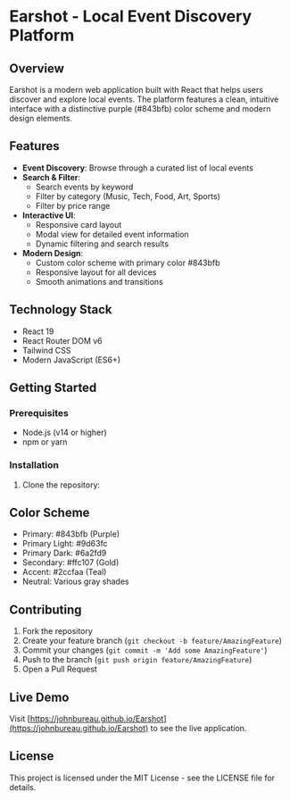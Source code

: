 # Earshot - Local Event Discovery Platform

## Overview
Earshot is a modern web application built with React that helps users discover and explore local events. The platform features a clean, intuitive interface with a distinctive purple (#843bfb) color scheme and modern design elements.

## Features
- **Event Discovery**: Browse through a curated list of local events
- **Search & Filter**: 
  - Search events by keyword
  - Filter by category (Music, Tech, Food, Art, Sports)
  - Filter by price range
- **Interactive UI**:
  - Responsive card layout
  - Modal view for detailed event information
  - Dynamic filtering and search results
- **Modern Design**:
  - Custom color scheme with primary color #843bfb
  - Responsive layout for all devices
  - Smooth animations and transitions

## Technology Stack
- React 19
- React Router DOM v6
- Tailwind CSS
- Modern JavaScript (ES6+)

## Getting Started

### Prerequisites
- Node.js (v14 or higher)
- npm or yarn

### Installation
1. Clone the repository:
## Color Scheme
- Primary: #843bfb (Purple)
- Primary Light: #9d63fc
- Primary Dark: #6a2fd9
- Secondary: #ffc107 (Gold)
- Accent: #2ccfaa (Teal)
- Neutral: Various gray shades

## Contributing
1. Fork the repository
2. Create your feature branch (`git checkout -b feature/AmazingFeature`)
3. Commit your changes (`git commit -m 'Add some AmazingFeature'`)
4. Push to the branch (`git push origin feature/AmazingFeature`)
5. Open a Pull Request

## Live Demo
Visit [https://johnbureau.github.io/Earshot](https://johnbureau.github.io/Earshot) to see the live application.

## License
This project is licensed under the MIT License - see the LICENSE file for details.
